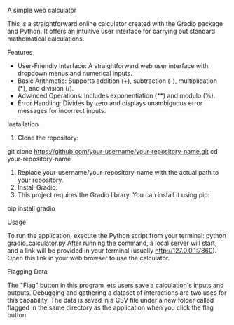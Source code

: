A simple web calculator 

This is a straightforward online calculator created with the Gradio package and Python. It offers an intuitive user interface for carrying out standard mathematical calculations.

Features

* User-Friendly Interface: A straightforward web user interface with dropdown menus and numerical inputs.
* Basic Arithmetic: Supports addition (+), subtraction (-), multiplication (*), and division (/).
* Advanced Operations: Includes exponentiation (**) and modulo (%).
* Error Handling: Divides by zero and displays unambiguous error messages for incorrect inputs.

Installation

1. Clone the repository:

git clone https://github.com/your-username/your-repository-name.git
cd your-repository-name

1. Replace your-username/your-repository-name with the actual path to your repository.
2. Install Gradio:
3. This project requires the Gradio library. You can install it using pip:

pip install gradio



Usage

To run the application, execute the Python script from your terminal:
python gradio_calculator.py
After running the command, a local server will start, and a link will be provided in your terminal (usually http://127.0.0.1:7860). Open this link in your web browser to use the calculator.



Flagging Data

The "Flag" button in this program lets users save a calculation's inputs and outputs. Debugging and gathering a dataset of interactions are two uses for this capability. 
The data is saved in a CSV file under a new folder called flagged in the same directory as the application when you click the flag button.

